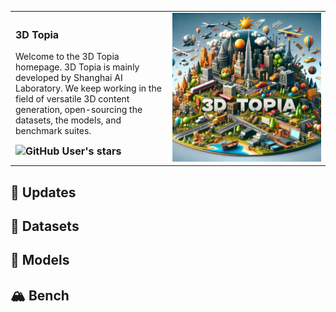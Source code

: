 <!-- <div align="center">

<p align="center">
    <picture>
<img src="https://raw.githubusercontent.com/3DTopia/3DTopia/main/assets/3dtopia.jpeg" width="350">
    </picture>
</p>


![GitHub User's stars](https://img.shields.io/github/stars/3dtopia)

</div> -->


<!-- <style>
  .text-bold {
    font-size: 16px;
    font-weight: bold;
  }
  .text-normal {
    font-size: 14px;
    font-weight: normal;
  }
</style> -->


<table>
  <tr>
    <td width="50%" style="font-size: 16px; font-weight: bold;">
      <!-- <p> des <code>&lt;td&gt;</code> label </p> -->
      <p>3D Topia</p>
      <p style="font-size: 14px; font-weight: normal;"> Welcome to the 3D Topia homepage. 3D Topia is mainly developed by Shanghai AI Laboratory. We keep working in the field of versatile 3D content generation, open-sourcing the datasets, the models, and benchmark suites. </p>
      <img src="https://img.shields.io/github/stars/3dtopia" alt="GitHub User's stars">
    </td>
    <td width="50%">
      <img src="https://raw.githubusercontent.com/3DTopia/3DTopia/main/assets/3dtopia.jpeg" width="350">
    </td>
  </tr>
</table>


## 🚀 Updates


## 🍿 Datasets


## 🎁 Models


## 🏔️ Bench




<!-- ## Hi there 👋 -->

<!--

**Here are some ideas to get you started:**

🙋‍♀️ A short introduction - what is your organization all about?
🌈 Contribution guidelines - how can the community get involved?
👩‍💻 Useful resources - where can the community find your docs? Is there anything else the community should know?
🍿 Fun facts - what does your team eat for breakfast?
🧙 Remember, you can do mighty things with the power of [Markdown](https://docs.github.com/github/writing-on-github/getting-started-with-writing-and-formatting-on-github/basic-writing-and-formatting-syntax)
-->
